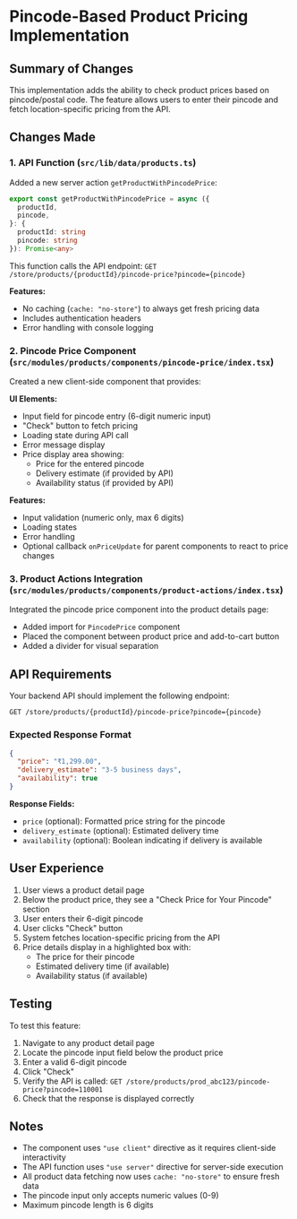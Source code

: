 # Pincode-Based Product Pricing Implementation

## Summary of Changes

This implementation adds the ability to check product prices based on pincode/postal code. The feature allows users to enter their pincode and fetch location-specific pricing from the API.

## Changes Made

### 1. **API Function** (`src/lib/data/products.ts`)

Added a new server action `getProductWithPincodePrice`:

```typescript
export const getProductWithPincodePrice = async ({
  productId,
  pincode,
}: {
  productId: string
  pincode: string
}): Promise<any>
```

This function calls the API endpoint: `GET /store/products/{productId}/pincode-price?pincode={pincode}`

**Features:**

- No caching (`cache: "no-store"`) to always get fresh pricing data
- Includes authentication headers
- Error handling with console logging

### 2. **Pincode Price Component** (`src/modules/products/components/pincode-price/index.tsx`)

Created a new client-side component that provides:

**UI Elements:**

- Input field for pincode entry (6-digit numeric input)
- "Check" button to fetch pricing
- Loading state during API call
- Error message display
- Price display area showing:
  - Price for the entered pincode
  - Delivery estimate (if provided by API)
  - Availability status (if provided by API)

**Features:**

- Input validation (numeric only, max 6 digits)
- Loading states
- Error handling
- Optional callback `onPriceUpdate` for parent components to react to price changes

### 3. **Product Actions Integration** (`src/modules/products/components/product-actions/index.tsx`)

Integrated the pincode price component into the product details page:

- Added import for `PincodePrice` component
- Placed the component between product price and add-to-cart button
- Added a divider for visual separation

## API Requirements

Your backend API should implement the following endpoint:

```
GET /store/products/{productId}/pincode-price?pincode={pincode}
```

### Expected Response Format

```json
{
  "price": "₹1,299.00",
  "delivery_estimate": "3-5 business days",
  "availability": true
}
```

**Response Fields:**

- `price` (optional): Formatted price string for the pincode
- `delivery_estimate` (optional): Estimated delivery time
- `availability` (optional): Boolean indicating if delivery is available

## User Experience

1. User views a product detail page
2. Below the product price, they see a "Check Price for Your Pincode" section
3. User enters their 6-digit pincode
4. User clicks "Check" button
5. System fetches location-specific pricing from the API
6. Price details display in a highlighted box with:
   - The price for their pincode
   - Estimated delivery time (if available)
   - Availability status (if available)

## Testing

To test this feature:

1. Navigate to any product detail page
2. Locate the pincode input field below the product price
3. Enter a valid 6-digit pincode
4. Click "Check"
5. Verify the API is called: `GET /store/products/prod_abc123/pincode-price?pincode=110001`
6. Check that the response is displayed correctly

## Notes

- The component uses `"use client"` directive as it requires client-side interactivity
- The API function uses `"use server"` directive for server-side execution
- All product data fetching now uses `cache: "no-store"` to ensure fresh data
- The pincode input only accepts numeric values (0-9)
- Maximum pincode length is 6 digits
